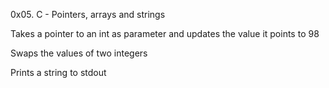 0x05. C - Pointers, arrays and strings

Takes a pointer to an int as parameter and updates the value it points to 98

Swaps the values of two integers

Prints a string to stdout
